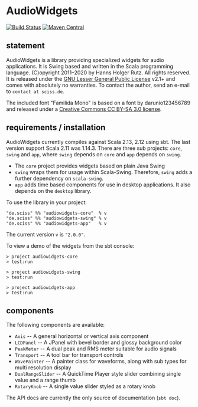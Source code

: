 # AudioWidgets

[![Build Status](https://travis-ci.org/Sciss/AudioWidgets.svg?branch=main)](https://travis-ci.org/Sciss/AudioWidgets)
[![Maven Central](https://maven-badges.herokuapp.com/maven-central/de.sciss/audiowidgets-core_2.12/badge.svg)](https://maven-badges.herokuapp.com/maven-central/de.sciss/audiowidgets-core_2.12)

## statement

AudioWidgets is a library providing specialized widgets for audio applications. It is Swing based and written in the 
Scala programming language. (C)opyright 2011&ndash;2020 by Hanns Holger Rutz. All rights reserved. It is released 
under the [GNU Lesser General Public License](https://git.iem.at/sciss/AudioWidgets/raw/main/LICENSE) v2.1+
and comes with absolutely no warranties. To contact the author, send an e-mail to `contact at sciss.de`.

The included font "Familida Mono" is based on a font by darunio123456789 and released under
a [Creative Commons CC BY-SA 3.0 license](https://git.iem.at/sciss/AudioWidgets/raw/main/licenses/FamiliadaMono-License.txt).

## requirements / installation

AudioWidgets currently compiles against Scala 2.13, 2.12 using sbt. The last version support Scala 2.11 was 1.14.3.
There are three sub projects: `core`, `swing`
and `app`, where `swing` depends on `core` and `app` depends on `swing`.

 - The `core` project provides widgets based on plain Java Swing
 - `swing` wraps them for usage within Scala-Swing. Therefore, `swing` adds a further dependency on `scala-swing`.
 - `app` adds time based components for use in desktop applications. It also depends on the `desktop` library.

To use the library in your project:

    "de.sciss" %% "audiowidgets-core"  % v
    "de.sciss" %% "audiowidgets-swing" % v
    "de.sciss" %% "audiowidgets-app"   % v

The current version `v` is `"2.0.0"`.

To view a demo of the widgets from the sbt console:

    > project audiowidgets-core
    > test:run
    
    > project audiowidgets-swing
    > test:run

    > project audiowidgets-app
    > test:run

## components

The following components are available:

 - `Axis` -- A general horizontal or vertical axis component
 - `LCDPanel` -- A JPanel with bevel border and glossy background color
 - `PeakMeter` -- A dual peak and RMS meter suitable for audio signals
 - `Transport` -- A tool bar for transport controls
 - `WavePainter` -- A painter class for waveforms, along with sub types for multi resolution display
 - `DualRangeSlider` -- A QuickTime Player style slider combining single value and a range thumb
 - `RotaryKnob` -- A single value slider styled as a rotary knob

The API docs are currently the only source of documentation (`sbt doc`).

